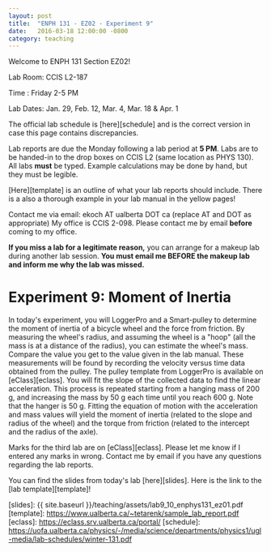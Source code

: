 ```yaml
---
layout: post
title:  "ENPH 131 - EZ02 - Experiment 9"
date:   2016-03-18 12:00:00 -0800
category: teaching
---
```


Welcome to ENPH 131 Section EZ02!

Lab Room: CCIS L2-187

Time : Friday 2-5 PM

Lab Dates: Jan. 29, Feb. 12, Mar. 4, Mar. 18 & Apr. 1

The official lab schedule is [here][schedule] and is the correct version in case this page contains discrepancies.

Lab reports are due the Monday following a lab period at **5 PM**. Labs are to be handed-in to the drop boxes on CCIS L2 (same location as PHYS 130). All labs **must** be typed. Example calculations may be done by hand, but they must be legible. 

[Here][template] is an outline of what your lab reports should include. There is a also a thorough example in your lab manual in the yellow pages!

Contact me via email: ekoch AT ualberta DOT ca (replace AT and DOT as appropriate)
My office is CCIS 2-098. Please contact me by email **before** coming to my office.

**If you miss a lab for a legitimate reason,** you can arrange for a makeup lab during another lab session. **You must email me BEFORE the makeup lab and inform me why the lab was missed.**

Experiment 9: Moment of Inertia
===============================

In today's experiment, you will LoggerPro and a Smart-pulley to determine the moment of inertia of a bicycle wheel and the force from friction. By measuring the wheel's radius, and assuming the wheel is a "hoop" (all the mass is at a distance of the radius), you can estimate the wheel's mass. Compare the value you get to the value given in the lab manual. These measurements will be found by recording the velocity versus time data obtained from the pulley. The pulley template from LoggerPro is available on [eClass][eclass]. You will fit the slope of the collected data to find the linear acceleration. This process is repeated starting from a hanging mass of 200 g, and increasing the mass by 50 g each time until you reach 600 g. Note that the hanger is 50 g. Fitting the equation of motion with the acceleration and mass values will yield the moment of inertia (related to the slope and radius of the wheel) and the torque from friction (related to the intercept and the radius of the axle). 

Marks for the third lab are on [eClass][eclass]. Please let me know if I entered any marks in wrong. Contact me by email if you have any questions regarding the lab reports.

You can find the slides from today's lab [here][slides]. Here is the link to the [lab template][template]!


[slides]: {{ site.baseurl }}/teaching/assets/lab9_10_enphys131_ez01.pdf
[template]: https://www.ualberta.ca/~tetarenk/sample_lab_report.pdf
[eclass]: https://eclass.srv.ualberta.ca/portal/
[schedule]: https://uofa.ualberta.ca/physics/-/media/science/departments/physics1/ugl-media/lab-schedules/winter-131.pdf
